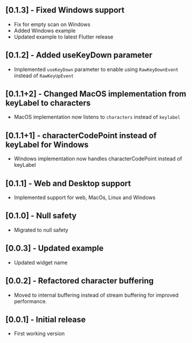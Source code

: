 ## [0.1.3] - Fixed Windows support

* Fix for empty scan on Windows
* Added Windows example
* Updated example to latest Flutter release

## [0.1.2] - Added useKeyDown parameter 

* Implemented `useKeyDown` parameter to enable using `RawKeyDownEvent` instead of `RawKeyUpEvent`

## [0.1.1+2] - Changed MacOS implementation from keyLabel to characters

* MacOS implementation now listens to `characters` instead of `keylabel`

## [0.1.1+1] - characterCodePoint instead of keyLabel for Windows 

* Windows implementation now handles characterCodePoint instead of keyLabel

## [0.1.1] - Web and Desktop support

* Implemented support for web, MacOs, Linux and Windows

## [0.1.0] - Null safety

* Migrated to null safety

## [0.0.3] - Updated example

* Updated widget name

## [0.0.2] - Refactored character buffering

* Moved to internal buffering instead of stream buffering for improved performance.

## [0.0.1] - Initial release

* First working version
